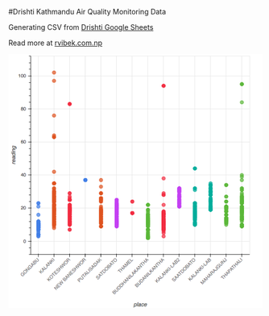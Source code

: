 #Drishti Kathmandu Air Quality Monitoring Data

Generating CSV from [Drishti Google Sheets](https://docs.google.com/spreadsheets/d/1J2I40hglES63YZHROcOL3oAjDPqiiKLRPE_ikAWsR-Q/pubhtml?gid=1267634591&single=true)

Read more at [rvibek.com.np](http://rvibek.com.np/csv-from-drishti-kathmandu-valley-air-quality/)

![image](drishti.png)
